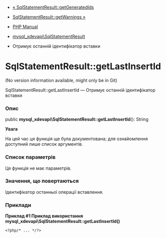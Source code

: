 - [«
SqlStatementResult::getGeneratedIds](mysql-xdevapi-sqlstatementresult.getgeneratedids.md)
- [SqlStatementResult::getWarnings
»](mysql-xdevapi-sqlstatementresult.getwarnings.md)

- [PHP Manual](index.md)
- [mysql_xdevapi\SqlStatementResult](class.mysql-xdevapi-sqlstatementresult.md)
- Отримує останній ідентифікатор вставки

# SqlStatementResult::getLastInsertId

(No version information available, might only be in Git)

SqlStatementResult::getLastInsertId — Отримує останній ідентифікатор
вставки

### Опис

public **mysql_xdevapi\SqlStatementResult::getLastInsertId**(): String

**Увага**

На цей час ця функція ще була документована; для
ознайомлення доступний лише список аргументів.

### Список параметрів

Ця функція не має параметрів.

### Значення, що повертаються

Ідентифікатор останньої операції вставлення.

### Приклади

**Приклад #1 Приклад використання
**mysql_xdevapi\SqlStatementResult::getLastInsertId()****

` <?php/* ... */?> `
